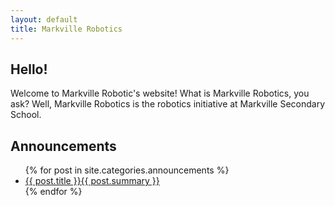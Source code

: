 ```yaml
---
layout: default
title: Markville Robotics
---
```


## Hello!
Welcome to Markville Robotic's website!
What is Markville Robotics, you ask? Well, Markville Robotics is the robotics initiative at Markville Secondary School.

## Announcements
<ul>
  {% for post in site.categories.announcements %}
    <li>
      <a href="{{ post.url }}">{{ post.title }}{{ post.summary }}</a>
    </li>
  {% endfor %}
</ul>
